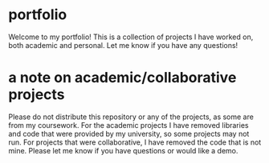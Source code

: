 # portfolio
Welcome to my portfolio! This is a collection of projects I have worked on, both academic and personal. Let me know if you have any questions!

# a note on academic/collaborative projects
Please do not distribute this repository or any of the projects, as some are from my coursework. For the academic projects I have removed libraries and code that were provided by my university, so some projects may not run. For projects that were collaborative, I have removed the code that is not mine. Please let me know if you have questions or would like a demo.
